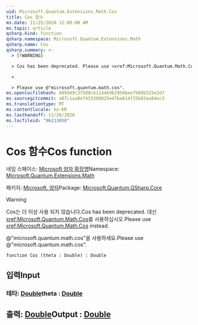 ```yaml
---
uid: Microsoft.Quantum.Extensions.Math.Cos
title: Cos 함수
ms.date: 11/25/2020 12:00:00 AM
ms.topic: article
qsharp.kind: function
qsharp.namespace: Microsoft.Quantum.Extensions.Math
qsharp.name: Cos
qsharp.summary: >-
  > [!WARNING]

  > Cos has been deprecated. Please use <xref:Microsoft.Quantum.Math.Cos> instead.

  >

  > Please use @"microsoft.quantum.math.cos".
ms.openlocfilehash: 4d9949c37508c6114469629506ee798db325e2d7
ms.sourcegitcommit: a87c1aa8e7453360025e47ba614f25b02ea84ec3
ms.translationtype: MT
ms.contentlocale: ko-KR
ms.lasthandoff: 11/26/2020
ms.locfileid: "96213058"
---
```

# <a name="cos-function"></a><span data-ttu-id="14023-102">Cos 함수</span><span class="sxs-lookup"><span data-stu-id="14023-102">Cos function</span></span>

<span data-ttu-id="14023-103">네임 스페이스: [Microsoft 양자 확장명](xref:Microsoft.Quantum.Extensions.Math)</span><span class="sxs-lookup"><span data-stu-id="14023-103">Namespace: [Microsoft.Quantum.Extensions.Math](xref:Microsoft.Quantum.Extensions.Math)</span></span>

<span data-ttu-id="14023-104">패키지: [Microsoft. 양자](https://nuget.org/packages/Microsoft.Quantum.QSharp.Core)</span><span class="sxs-lookup"><span data-stu-id="14023-104">Package: [Microsoft.Quantum.QSharp.Core](https://nuget.org/packages/Microsoft.Quantum.QSharp.Core)</span></span>


> [!WARNING]
> <span data-ttu-id="14023-105">Cos는 더 이상 사용 되지 않습니다.</span><span class="sxs-lookup"><span data-stu-id="14023-105">Cos has been deprecated.</span></span> <span data-ttu-id="14023-106">대신 <xref:Microsoft.Quantum.Math.Cos>를 사용하십시오.</span><span class="sxs-lookup"><span data-stu-id="14023-106">Please use <xref:Microsoft.Quantum.Math.Cos> instead.</span></span>
>
> <span data-ttu-id="14023-107">@"microsoft.quantum.math.cos"을 사용하세요.</span><span class="sxs-lookup"><span data-stu-id="14023-107">Please use @"microsoft.quantum.math.cos".</span></span>



```qsharp
function Cos (theta : Double) : Double
```


## <a name="input"></a><span data-ttu-id="14023-108">입력</span><span class="sxs-lookup"><span data-stu-id="14023-108">Input</span></span>

### <a name="theta--double"></a><span data-ttu-id="14023-109">테타: [Double](xref:microsoft.quantum.lang-ref.double)</span><span class="sxs-lookup"><span data-stu-id="14023-109">theta : [Double](xref:microsoft.quantum.lang-ref.double)</span></span>





## <a name="output--double"></a><span data-ttu-id="14023-110">출력: [Double](xref:microsoft.quantum.lang-ref.double)</span><span class="sxs-lookup"><span data-stu-id="14023-110">Output : [Double](xref:microsoft.quantum.lang-ref.double)</span></span>

